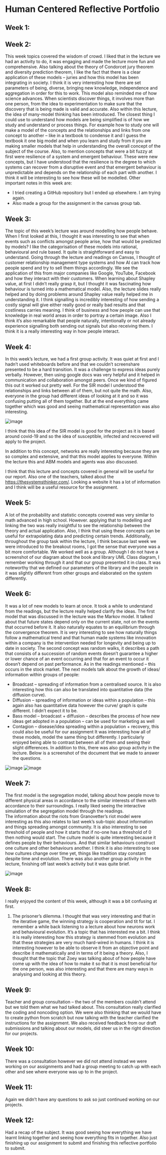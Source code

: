 # Human Centered Reflective Portfolio
## Week 1:
## Week 2:
This week topics covered the wisdom of crowd. I liked that in the lecture we had an activity to do, it was engaging and made the lecture more fun and comprehensive. Also talking about the theory of Condorcet jury theorem and diversity prediction theorem, I like the fact that there is a clear application of these models – juries and how this model has been integrating in society. I think it is very interesting how there are set parameters of being, diverse, bringing new knowledge, independence and aggregation in order for this to work.
This model also reminded me of how science advances. When scientists discover things, it involves more than one person, from the idea to experimentation to make sure that the discovery that is being made is valid and accurate.
Also within this lecture, the idea of many-model thinking has been introduced. The closest thing I could use to understand how models are being simplified is of how we study and understand or process things. For example how to study one will make a model of the concepts and the relationships and links from one concept to another – like in a textbook to condense it and I guess the textbook it one big model and when you learn and study from it you are making smaller models that help in understanding the overall concept of the subject of the course.
Also, to mention concepts that were a bit fuzzy at first were resilience of a system and emergent behaviour. These were new concepts, but I have understood that the resilience is the degree to which systems can recover from a disruptive event and that emergent behaviour is unpredictable and depends on the relationship of each part with another. I think it will be interesting to see how these will be modelled.
Other important notes in this week are:
-	I tried creating a GitHub repository but I ended up elsewhere. I am trying again.
-	Also made a group for the assignment in the canvas group tab.

## Week 3:
The topic of this week’s lecture was around modelling how people behave. When I first looked at this, I thought it was interesting to see that when events such as conflicts amongst people arise,  how that would be predicted by models? 
I like the categorisation of these models into rational, behavioural and rule based. It quite is straightforward and easy to understand. 
Going through the lecture and readings on Canvas, I thought of customer relationship management type systems and how AI can track how people spend and try to sell them things accordingly. We see the application of this from major companies like Google, YouTube, Facebook and how they interact with their customers.
When learning about Shapley value, at first I didn’t really grasp it, but I thought it was fascinating how behaviour is turned into a mathematical model. Also, the lecture slides really helped and by doing problems around Shapley value really helped me in understanding it.
I think signalling is incredibly interesting of how sending a costly signal will give either really good or really bad results and that costliness carries meaning. I think of business and how people can use that knowledge in real world areas in order to portray a certain image. Also I think it’s also remarkable that people naturally, intentionally or  not already experience signalling both sending out signals but also receiving them. I think it is a really interesting way in how people interact.

## Week 4:
In this week’s lecture, we had a first group activity. It was quiet at first and I hadn’t used whiteboards before and that we couldn’t screenshare presented to be a hard transition. It was a challenge to express ideas purely verbally. However, then using google docs was very helpful and it helped in communication and collaboration amongst peers. Once we kind of figured this out it worked out pretty well. 
For the SIR model I understood the relationships and links between all of them, but not quite the math. Also, everyone in the group had different ideas of looking at it and so it was confusing putting all of them together. But at the end everything came together which was good and seeing mathematical representation was also interesting. 

![image](https://user-images.githubusercontent.com/79739278/118791026-a9232980-b8d9-11eb-9f45-c7eba348a126.png)

I think that this idea of the SIR model is good for the project as it is based around covid-19 and so the idea of susceptible, infected and recovered will apply to the project.

In addition to this concept, networks are really interesting because they are so complex and extensive, and that this model applies to everyone. Within the lecture this  and ABM models and agents was also discussed.  

I think that this lecture and concepts covered in general will be useful for our report.
Also one of the teachers, talked about the https://thesystemsthinker.com/. Looking a website it has a lot of information and I think will be a useful resource for the assignment.

## Week 5:
A lot of the probability and statistic concepts covered was very similar to math advanced in high school. However. applying that to modelling and linking the two was really insightful to see the relationship between the theory and actual application.
Also, I think that using these concepts can be useful for extrapolating data and predicting certain trends. 
Additionally, throughout the group task within the lecture, I think because last week we were introduced to the breakout rooms, I got the sense that everyone was a bit more comfortable. We worked well as a group. Although I do not have a screenshot of our diagram about the book and library UML Class diagram, I remember working through it and that our group presented it in class. It was noteworthy that we defined our parameters of the library and the people in it was slightly different from other groups and elaborated on the system differently. 

## Week 6:
It was a lot of new models to learn at once. It took a while to understand from the readings, but the lecture really helped clarify the ideas.
The first model that was discussed in the lecture was the Markov model. It talked about that future states depend only on the current state, not on the events that occurred before it. It also naturally equates to an equilibrium through the convergence theorem. It is very interesting to see how naturally things follow a mathematical trend and that human made systems like innovation within a company is the intervention needed for longevity and being up to date in society.
The second concept was random walks, it describes a path that consists of a succession of random events doesn’t guarantee a higher or lower chance of an event occurring and that for an event to occur it doesn’t depend on past performance. As in the readings mentioned – this occurs in the stock market.
The next models talk about the growth of ideas/ information within groups of people: 
-	Broadcast – spreading of information from a centralised source. It is also interesting how this can also be translated into quantitative data (the diffusion curve).
-	Diffusion – spreading of information or ideas within a population – this again also has quantitative data however the curve/ graph is quite different. I didn’t expect it to be. 
-	Bass model – broadcast + diffusion – describes the process of how new ideas get adopted in a population – can be used for marketing as well
-	Contagion – disease/idea spreading within a population + recovery, this could also be useful for our assignment
It was interesting how all of these models, model the same thing but differently. I particularly enjoyed being able to contrast between all of them and seeing their slight differences.
In addition to this, there was also group activity in the lecture. Below is a screenshot of the document that we made to answer the questions. 

![image](https://user-images.githubusercontent.com/79739278/118791253-e091d600-b8d9-11eb-9954-368321c78b2b.png)
![image](https://user-images.githubusercontent.com/79739278/118791276-e5568a00-b8d9-11eb-8a29-0870130b9242.png)


## Week 7:
The first model is the segregation model, talking about  how people move to different physical areas in accordance to the similar interests of them with accordance to their surroundings. I really liked seeing the interactive simulation of the segregation model through the readings.  
The information about the riots from Granovetter’s riot model were interesting as this also relates to last week’s sub-topic about information and things spreading amongst community. It is also interesting to see threshold of people and how it starts that if no-one has a threshold of 0 then nothing would start. 
The culture model is quite interesting because it defines people by their behaviours. And that similar behaviours construct one culture and other behaviours another. I think it is also interesting to see how cultures change over time yet, things like tradition stay constant despite time and evolution.
There was also another group activity in the lecture, finishing off last week’s activity but it was quite brief.

![image](https://user-images.githubusercontent.com/79739278/118791316-f0111f00-b8d9-11eb-9d3d-af8764789afb.png)

## Week 8:
I really enjoyed the content of this week, although it was a bit confusing at first. 
1.	The prisoner’s dilemma. I thought that was very interesting and that in the iterative game, the winning strategy is cooperation and tit for tat. I remember a while back listening to a lecture about how neurons work and behavioural evolution. It’s a topic that has interested me a bit. I think it is really interesting how this strategy is stemmed from evolution and that these strategies are very much hard-wired in humans. I think it is interesting however to be able to observe it from an objective point and describe it mathematically and in terms of it being a theory. Also, I thought that the topic that Zoey was talking about of how people have come up with the idea of how to make it so that it is most beneficial for the one person, was also interesting and that there are many ways in analysing and looking at this theory.

## Week 9:
Teacher and group consultation – the two of the members couldn’t attend but we told them what we had talked about. This consultation really clarified the coding and noncoding option. We were also thinking that we would have to create python from scratch but now talking with the teacher clarified the instructions for the assignment. We also received feedback from our draft submissions and talking about our models, did steer us in the right direction for our projects.

## Week 10:
There was a consultation however we did not attend instead we were working on our assignments and had a group meeting to catch up with each other and see where everyone was up to in the project.

## Week 11:
Again we didn’t have any questions to ask so just continued working on our projects.

## Week 12:
Had a recap of the subject. It was good seeing how everything we have learnt linking together and seeing how everything fits in together. 
Also just finishing up our assignment to submit and finishing this reflective portfolio to submit.


